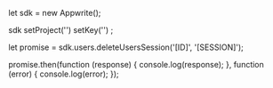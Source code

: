 let sdk = new Appwrite();

sdk
    setProject('')
    setKey('')
;

let promise = sdk.users.deleteUsersSession('[ID]', '[SESSION]');

promise.then(function (response) {
    console.log(response);
}, function (error) {
    console.log(error);
});